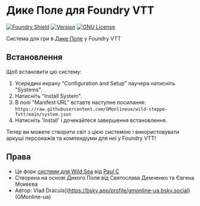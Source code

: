 # Дике Поле для Foundry VTT

[![Foundry Shield]][Foundry URL]
[![Version]][Version URL]
[![GNU License]][GNU URL]

Система для гри в [Дике Поле](https://docs.google.com/document/d/1j60B_2hZ5raDHpwnper2HEwS0oOoJmYzV8nuIz5hChs) у Foundry VTT

## Встановлення

Щоб встановити цю систему:

1. Усередині екрану "Configuration and Setup" лаучера натисніть "Systems".
2. Натисніть "Install System".
3. В полі "Manifest URL" вставте наступне посилання: `https://raw.githubusercontent.com/GMonlineua/wild-steppe-fvtt/main/system.json`
4. Натисніть 'Install' і дочекайтеся завершення встановлення.

Тепер ви можете створити світ з цією системою і використовувати аркуші персонажів та компендіуми для неї у Foundry VTT!

## Права

- Це форк [системи для Wild Sea](https://gitlab.com/pacosgrove1/wildsea-foundry) від [Paul C](https://gitlab.com/pacosgrove1)
- Створена на основі Дикого Поля від Святослава Демченко та Євгена Мокеєва
- Автор: Vlad Dracula](https://bsky.app/profile/gmonline-ua.bsky.social) (GMonline-ua)

[Foundry Shield]: https://img.shields.io/badge/Foundry-12-informational?style=flat-square
[Foundry URL]: https://foundryvtt.com

[Version]: https://img.shields.io/badge/Version-0.1-orange?style=flat-square
[Version URL]: https://github.com/GMonlineua/blades-in-the-dark-fvtt

[GNU License]: https://img.shields.io/badge/License-GNU-green?style=flat-square
[GNU URL]: https://github.com/GMonlineua/blades-in-the-dark-fvtt/blob/main/LICENSE.md
